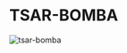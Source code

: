 TSAR-BOMBA
==========

![tsar-bomba](https://raw.github.com/veiset/tsar-bomba/master/docs/tsar_bomba.png)
